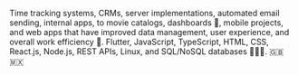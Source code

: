 Time tracking systems, CRMs, server implementations, automated email sending, internal apps, to movie catalogs, dashboards 🧮, mobile projects, and web apps that have improved data management, user experience, and overall work efficiency 📱.
Flutter, JavaScript, TypeScript, HTML, CSS, React.js, Node.js, REST APIs, Linux, and SQL/NoSQL databases 👨🏻‍💻. 🇬🇧🇲🇽




<!--
**Matamorrozz/Matamorrozz** is a ✨ _special_ ✨ repository because its `README.md` (this file) appears on your GitHub profile.

Here are some ideas to get you started:

- 🔭 I’m currently working on ...
- 🌱 I’m currently learning ...
- 👯 I’m looking to collaborate on ...
- 🤔 I’m looking for help with ...
- 💬 Ask me about ...
- 📫 How to reach me: ...
- 😄 Pronouns: ...
- ⚡ Fun fact: ...
-->

